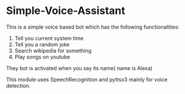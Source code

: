 # Simple-Voice-Assistant

This is a simple voice based bot which has the following functionalities:

1. Tell you current system time
2. Tell you a random joke
3. Search wikipedia for something
4. Play songs on youtube

They bot is activated when you say its name( name is Alexa)

This module uses SpeechRecognition and pyttsx3 mainly for voice detection.
